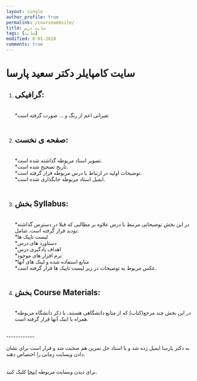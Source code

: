 ```yaml
---
layout: single
author_profile: true
permalink: /coursewebsite/
title: سایت درس 
tags: [سایت]
modified: 8-01-2020
comments: true
---
```


<h1> سایت کامپایلر دکتر سعید پارسا </h1>

1) <h2>گرافیکی:</h2><br>
    *تغیراتی اعم از رنگ و ... صورت گرفته است<br><br>

2) <h2>صفحه ی نخست:</h2><br>
    *تصویر استاد مربوطه گذاشته شده است.<br>
    *تاریخ تصحیح شده است.<br>
    *توضیحات اولیه در ارتباط با درس مربوطه قرار گرفته است.<br>
    *ایمیل استاد مربوطه جایگذاری شده است.<br><br>

3) <h2>بخش Syllabus:</h2><br>
    *در این بخش توضیحاتی مرتبط با درس علاوه بر مطالبی که قبلا در دسترس گذاشته بودید قرار گرفته است. شامل:<br>
        *لیست تاپیک ها<br>
        *دستاورد های درس<br>
        *اهداف یادگیری درس<br>
        *نرم افزار های موجود<br>
        *منابع استفاده شده و لینک های آنها<br>
    *عکس مربوط به توضیحات در زیر لیست تاپیک ها قرار گرفته است.<br><br>

4) <h2>بخش Course Materials:</h2><br>
    *در این بخش چند مرجع(کتاب) که از منابع دانشگاهی هستند، با ذکر دانشگاه مربوطه همراه با اینک آنها قرار گرفته است.<br><br>


------------<br>

به دکتر پارسا ایمیل زده شد و با استاد حل تمرین هم صحبت شد و قرار است برای نشان دادن وبسایت زمانی را اختصاص دهند.<br><br>


برای دیدن وبسایت مربوطه  [اینجا](https://niusha-yaghini.github.io/course_template/) کلیک کنید. <br>

